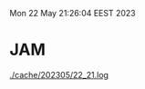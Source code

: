 Mon 22 May 21:26:04 EEST 2023
# JAM
<a href='./cache/202305/22_21.log'>./cache/202305/22_21.log</a>
